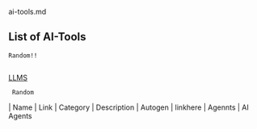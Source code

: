 ai-tools.md

## List of AI-Tools

```text
Random!!
  
```

[LLMS](https://github.com/rxc3050/ml-notes#list-of-llms)

```text
 Random
```


| Name | Link | Category | Description
| Autogen | linkhere | Agennts | AI Agents 
